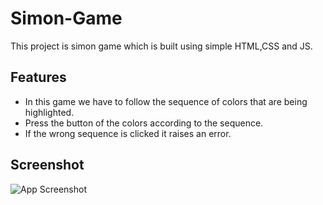 # Simon-Game
This project is simon game which is built using simple HTML,CSS and JS.


## Features

- In this game we have to follow the sequence of colors that are being highlighted.
- Press the button of the colors according to the sequence.
- If the wrong sequence is clicked it raises an error.

## Screenshot
![App Screenshot](https://uploads-ssl.webflow.com/6302274a656c24095997e3c5/6303b0e443a912dfb216fd27_Simon%20Game.png)
